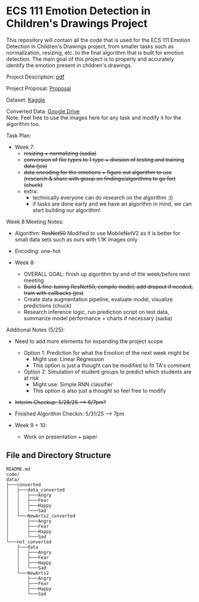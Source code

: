 # ECS 111 Emotion Detection in Children's Drawings Project

This repository will contain all the code that is used for the ECS 111 Emotion Detection in Children's Drawings project, from smaller tasks such as normalization, resizing, etc. to the final algorithm that is built for emotion detection. The main goal of this project is to properly and accurately identify the emotion present in children's drawings.

Project Description: 
[pdf](https://cdn-uploads.piazza.com/paste/m6slvq75i3k31k/d7030087025aca9f8d670bf7c3dc3e23df4e923c1545abb7a956953004bd352e/ECS111_SQ_2025_-_project.pdf)

Project Proposal: 
[Proposal](https://docs.google.com/document/d/1mfopRWyw--y7h06VD_z1D53k16H_82CRohDGWVvjiAk/edit?usp=sharing)

Dataset: 
[Kaggle](https://www.kaggle.com/datasets/vishmiperera/children-drawings?select=data)

Converted Data: 
[Google Drive](https://drive.google.com/drive/folders/1xkOsVxCkwTQJi3ruOoOHVbvzSn8kqRCS?q=sharedwith:public%20parent:1xkOsVxCkwTQJi3ruOoOHVbvzSn8kqRCS) \
Note: Feel free to use the images here for any task and modify it for the algorithm too.

Task Plan: 
- Week 7:
  - ~~resizing + normalizing (sadia)~~
  - ~~conversion of file types to 1 type + division of testing and training data (jes)~~
  - ~~data encoding for the emotions + figure out algorithm to use (research & share with group on findings/algorithms to go for) (chuck)~~
  - extra:
    - technically everyone can do research on the algorithm :))
    - if tasks are done early and we have an algorithm in mind, we can start building our algorithm!

Week 8 Meeting Notes: 
- Algorithm: ~~ResNet50~~ Modified to use MobileNetV2 as it is better for small data sets such as ours with 1.1K images only
- Encoding: one-hot

- Week 8:
  - OVERALL GOAL: finish up algorithm by end of the week/before next meeting
  - ~~Build & fine-tuning ResNet50, compile model, add dropout if needed, train with callbacks (jes)~~
  - Create data augmentation pipeline, evaluate model, visualize predictions (chuck)
  - Research inference logic, run prediction script on test data, summarize model performance + charts if necessary (sadia) 

Additional Notes (5/25):
- Need to add more elements for expanding the project scope
  - Option 1: Prediction for what the Emotion of the next week might be 
    - Might use: Linear Regression
    - This option is just a thought can be modified to fit TA's comment 
  - Option 2: Simulation of student groups to predict which students are at risk
    - Might use: Simple RNN classifier
    - This option is also just a thought so feel free to modify

- ~~Interim Checkup: 5/28/25 --> 6/7pm?~~
- Finished Algorithm Checkin: 5/31/25 --> 7pm

- Week 9 + 10: 
  - Work on presentation + paper

## File and Directory Structure
```
README.md
code/
data/
├───converted
│   ├───data_converted
│   │   ├───Angry
│   │   ├───Fear
│   │   ├───Happy
│   │   └───Sad
│   └───NewArts2_converted
│       ├───Angry
│       ├───Fear
│       ├───Happy
│       └───Sad
└───not_converted
    ├───data
    │   ├───Angry
    │   ├───Fear
    │   ├───Happy
    │   └───Sad
    └───NewArts2
        ├───Angry
        ├───Fear
        ├───Happy
        └───Sad
```


